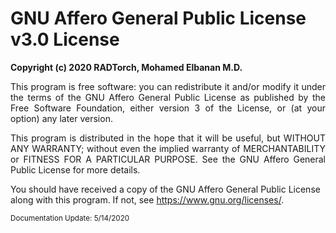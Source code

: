 # GNU Affero General Public License v3.0 License

**Copyright (c) 2020 RADTorch, Mohamed Elbanan M.D.**

<p style='text-align: justify;'>
This program is free software: you can redistribute it and/or modify
it under the terms of the GNU Affero General Public License as published
by the Free Software Foundation, either version 3 of the License, or
(at your option) any later version.

</p>

<p style='text-align: justify;'>
This program is distributed in the hope that it will be useful,
but WITHOUT ANY WARRANTY; without even the implied warranty of
MERCHANTABILITY or FITNESS FOR A PARTICULAR PURPOSE.  See the
GNU Affero General Public License for more details.
</p>

<p style='text-align: justify;'>

You should have received a copy of the GNU Affero General Public License
along with this program.  If not, see https://www.gnu.org/licenses/.

</p>


<small> Documentation Update: 5/14/2020 </small>
